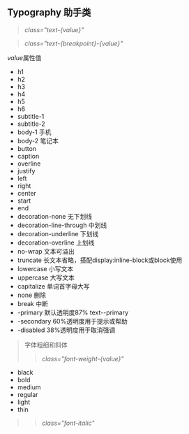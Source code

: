 ## Typography 助手类
> <em>class="text-{value}"</em>

> <em>class="text-{breakpoint}-{value}"</em>

<em>value</em>属性值
+ h1
+ h2
+ h3
+ h4
+ h5
+ h6
+ subtitle-1
+ subtitle-2
+ body-1  手机
+ body-2  笔记本
+ button
+ caption
+ overline
+ justify
+ left
+ right
+ center
+ start
+ end
+ decoration-none 无下划线
+ decoration-line-through 中划线
+ decoration-underline 下划线
+ decoration-overline 上划线
+ no-wrap 文本可溢出
+ truncate 长文本省略，搭配display:inline-block或block使用
+ lowercase 小写文本
+ uppercase 大写文本
+ capitalize 单词首字母大写
+ none 删除
+ break 中断
+ -primary 默认透明度87% text--primary
+ -secondary 60%透明度用于提示或帮助
+ -disabled 38%透明度用于取消强调

> 字体粗细和斜体
  >> <em>class="font-weight-{value}"</em>
  + black
  + bold
  + medium
  + regular
  + light
  + thin

  >> <em>class="font-italic"</em>


